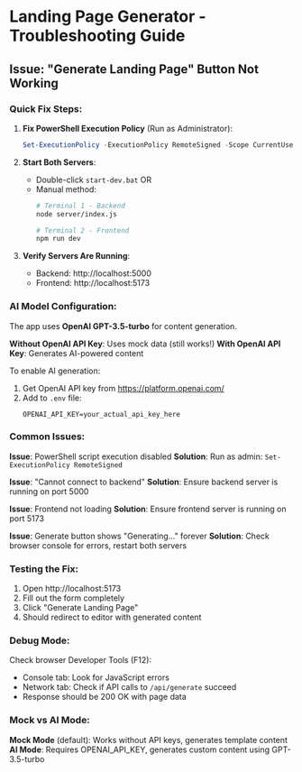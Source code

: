 # Landing Page Generator - Troubleshooting Guide

## Issue: "Generate Landing Page" Button Not Working

### Quick Fix Steps:

1. **Fix PowerShell Execution Policy** (Run as Administrator):
   ```powershell
   Set-ExecutionPolicy -ExecutionPolicy RemoteSigned -Scope CurrentUser
   ```

2. **Start Both Servers**:
   - Double-click `start-dev.bat` OR
   - Manual method:
     ```bash
     # Terminal 1 - Backend
     node server/index.js
     
     # Terminal 2 - Frontend  
     npm run dev
     ```

3. **Verify Servers Are Running**:
   - Backend: http://localhost:5000
   - Frontend: http://localhost:5173

### AI Model Configuration:

The app uses **OpenAI GPT-3.5-turbo** for content generation.

**Without OpenAI API Key**: Uses mock data (still works!)
**With OpenAI API Key**: Generates AI-powered content

To enable AI generation:
1. Get OpenAI API key from https://platform.openai.com/
2. Add to `.env` file:
   ```
   OPENAI_API_KEY=your_actual_api_key_here
   ```

### Common Issues:

**Issue**: PowerShell script execution disabled
**Solution**: Run as admin: `Set-ExecutionPolicy RemoteSigned`

**Issue**: "Cannot connect to backend"
**Solution**: Ensure backend server is running on port 5000

**Issue**: Frontend not loading
**Solution**: Ensure frontend server is running on port 5173

**Issue**: Generate button shows "Generating..." forever
**Solution**: Check browser console for errors, restart both servers

### Testing the Fix:

1. Open http://localhost:5173
2. Fill out the form completely
3. Click "Generate Landing Page"
4. Should redirect to editor with generated content

### Debug Mode:

Check browser Developer Tools (F12):
- Console tab: Look for JavaScript errors
- Network tab: Check if API calls to `/api/generate` succeed
- Response should be 200 OK with page data

### Mock vs AI Mode:

**Mock Mode** (default): Works without API keys, generates template content
**AI Mode**: Requires OPENAI_API_KEY, generates custom content using GPT-3.5-turbo
